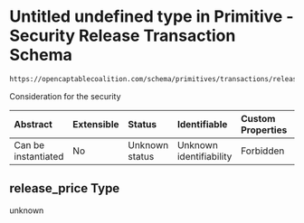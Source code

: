 # Untitled undefined type in Primitive - Security Release Transaction Schema

```txt
https://opencaptablecoalition.com/schema/primitives/transactions/release/base_release#/properties/release_price
```

Consideration for the security

| Abstract            | Extensible | Status         | Identifiable            | Custom Properties | Additional Properties | Access Restrictions | Defined In                                                                                                              |
| :------------------ | :--------- | :------------- | :---------------------- | :---------------- | :-------------------- | :------------------ | :---------------------------------------------------------------------------------------------------------------------- |
| Can be instantiated | No         | Unknown status | Unknown identifiability | Forbidden         | Allowed               | none                | [BaseRelease.schema.json*](../../schema/primitives/transactions/release/BaseRelease.schema.json "open original schema") |

## release_price Type

unknown
